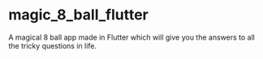 # magic_8_ball_flutter
A magical 8 ball app made in Flutter which will give you the answers to all the tricky questions in life.
